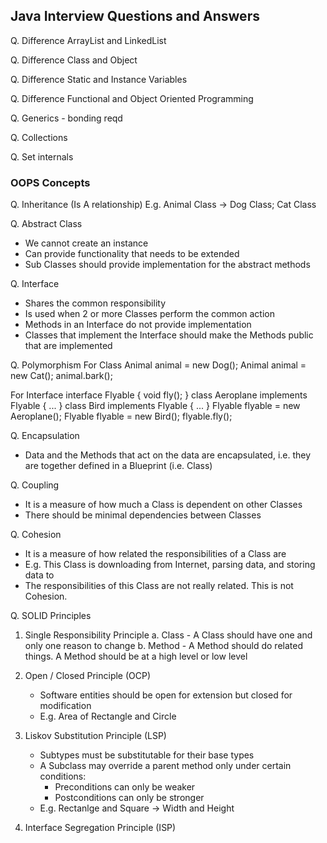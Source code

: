 ## Java Interview Questions and Answers

Q. Difference ArrayList and LinkedList

Q. Difference Class and Object

Q. Difference Static and Instance Variables

Q. Difference Functional and Object Oriented Programming


 

Q. Generics - bonding reqd

Q. Collections

Q. Set internals

### OOPS Concepts
Q. Inheritance (Is A relationship)
E.g. Animal Class -> Dog Class; Cat Class

Q. Abstract Class
 - We cannot create an instance
 - Can provide functionality that needs to be extended
 - Sub Classes should provide implementation for the abstract methods

Q. Interface
 - Shares the common responsibility
 - Is used when 2 or more Classes perform the common action
 - Methods in an Interface do not provide implementation
 - Classes that implement the Interface should make the Methods public that are implemented

Q. Polymorphism
For Class
Animal animal = new Dog();
Animal animal = new Cat();
animal.bark();

For Interface
interface Flyable {
 void fly();
 }
class Aeroplane implements Flyable { ... }
class Bird implements Flyable { ... }
Flyable flyable = new Aeroplane();
Flyable flyable = new Bird();
flyable.fly();

Q. Encapsulation
 - Data and the Methods that act on the data are encapsulated, i.e. they are together defined in a Blueprint (i.e. Class)

Q. Coupling
 - It is a measure of how much a Class is dependent on other Classes
 - There should be minimal dependencies between Classes

Q. Cohesion
 - It is a measure of how related the responsibilities of a Class are
 - E.g. This Class is downloading from Internet, parsing data, and storing data to 
 - The responsibilities of this Class are not really related.  This is not Cohesion.

Q. SOLID Principles
1. Single Responsibility Principle
	a. Class - A Class should have one and only one reason to change
	b. Method - A Method should do related things.  A Method should be at a high level or low level

2. Open / Closed Principle (OCP)
	- Software entities should be open for extension but closed for modification
	- E.g. Area of Rectangle and Circle

3. Liskov Substitution Principle (LSP)
	- Subtypes must be substitutable for their base types
	- A Subclass may override a parent method only under certain conditions:
		- Preconditions can only be weaker
		- Postconditions can only be stronger
	- E.g. Rectanlge and Square -> Width and Height

4. Interface Segregation Principle (ISP)

<!--stackedit_data:
eyJoaXN0b3J5IjpbMTkzMzM4NDE1NywxOTE1NzMxODQzLDE0NT
A4MTM4NzEsMTkxNTczMTg0MywxNDUwODEzODcxLC02MjAzNjQ3
ODksMTYzMDA3Mzg0OV19
-->